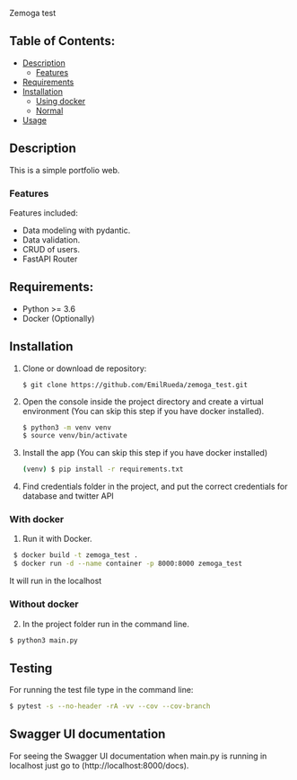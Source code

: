 Zemoga test
## Table of Contents:
- [Description](#description)
  - [Features](#features)
- [Requirements](#requirements)
- [Installation](#installation)
  - [Using docker](#with-docker)
  - [Normal](#without-docker)
- [Usage](#run-it-locally)


## Description
This is a simple portfolio web.

### Features
Features included:
- Data modeling with pydantic.
- Data validation.
- CRUD of users.
- FastAPI Router

## Requirements:
- Python >= 3.6
- Docker (Optionally)

## Installation
1. Clone or download de repository:
    ```
    $ git clone https://github.com/EmilRueda/zemoga_test.git
    ```

2. Open the console inside the project directory and create a virtual environment (You can skip this step if you have docker installed).
    ```bash
    $ python3 -m venv venv
    $ source venv/bin/activate
    ```

3. Install the app (You can skip this step if you have docker installed)
    ```bash
    (venv) $ pip install -r requirements.txt
    ```
4. Find credentials folder in the project,
    and put the correct credentials for database and twitter API

### With docker
1. Run it with Docker.
```bash
 $ docker build -t zemoga_test .
 $ docker run -d --name container -p 8000:8000 zemoga_test
```
It will run in the localhost


### Without docker



2. In the project folder run in the command line.
```bash
$ python3 main.py
```

## Testing

For running the test file type in the command line:
```bash
$ pytest -s --no-header -rA -vv --cov --cov-branch 
```

## Swagger UI documentation
For seeing the Swagger UI documentation when main.py is running in localhost
just go to (http://localhost:8000/docs).
